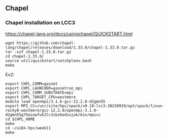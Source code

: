 ## Chapel

### Chapel installation on LCC3

https://chapel-lang.org/docs/usingchapel/QUICKSTART.html

```
wget https://github.com/chapel-lang/chapel/releases/download/1.33.0/chapel-1.33.0.tar.gz
tar -xzf chapel-1.33.0.tar.gz
cd chapel-1.33.0/
source util/quickstart/setchplenv.bash
make
```


Ex2:

```
export CHPL_COMM=gasnet
export CHPL_LAUNCHER=gasnetrun_mpi
export CHPL_COMM_SUBSTRATE=mpi
export CHPL_TARGET_CPU=westmere
module load openmpi/3.1.6-gcc-12.2.0-d2gmn55
export MPI_CC=/usr/site/hpc/spack/v0.19-lcc3-20230919/opt/spack/linux-rocky8-westmere/gcc-12.2.0/openmpi-3.1.6-d2gmn55g7hoinwfuk2lc3ibz6odzujak/bin/mpicc
cd $CHPL_HOME
make
cd ~/uibk-hpc/week11
make
```
